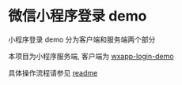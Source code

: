 微信小程序登录 demo
===

小程序登录 demo 分为客户端和服务端两个部分

本项目为小程序服务端, 客户端为 [wxapp-login-demo](https://github.com/chunpu/wxapp-login-demo)

具体操作流程请参见 [readme](https://github.com/chunpu/wxapp-login-demo#readme)
